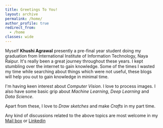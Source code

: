 ```yaml
---
title: Greetings To You!
layout: archive
permalink: /home/
author_profile: true
redirect_from:
  - /home
classes: wide
---
```



Myself **Khushi Agrawal** presently a pre-final year student doing my graduation from International Institute of Information Technology, Naya Raipur. It's really been a great journey throughout these years. I kept stumbling over the internet to gain knowledge. Some of the times I wasted my time while searching about things which were not useful, these blogs will help you out to gain knowledge in minimal time.

I'm having keen interest about *Computer Vision*. I love to process images. I also have some basic grip about *Machine Learning*, *Deep Learning* and *Data Science*. 

Apart from these, I love to *Draw sketches* and make *Crafts* in my part time.

Any kind of discussions related to the above topics are most welcome in my [Mail box](https://khushiagrawal411@gmail.com) or [Linkedin](https://www.linkedin.com/in/khushi-agrawal-413511194) 
